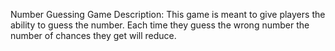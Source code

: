 Number Guessing Game
Description: This game is meant to give players the ability to guess the number. Each time they guess the wrong number the number of chances they get will reduce. 
